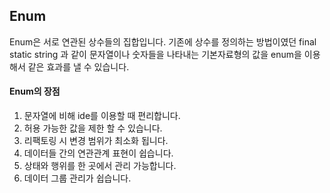 ## Enum
Enum은 서로 연관된 상수들의 집합입니다.
기존에 상수를 정의하는 방법이였던 final static string 과 같이 문자열이나 숫자들을 나타내는 기본자료형의 값을 
enum을 이용해서 같은 효과를 낼 수 있습니다.

#### Enum의 장점
1. 문자열에 비해 ide를 이용할 때 편리합니다.
2. 허용 가능한 값을 제한 할 수 있습니다.
3. 리팩토링 시 변경 범위가 최소화 됩니다.
4. 데이터들 간의 연관관계 표현이 쉽습니다. 
5. 상태와 행위를 한 곳에서 관리 가능합니다. 
6. 데이터 그룹 관리가 쉽습니다.
